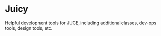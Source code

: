 # Juicy
Helpful development tools for JUCE, including additional classes, dev-ops tools, design tools, etc.

